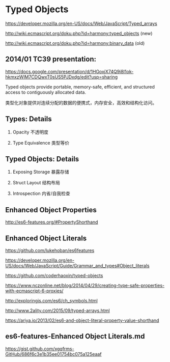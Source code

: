 # Typed Objects  


https://developer.mozilla.org/en-US/docs/Web/JavaScript/Typed_arrays

http://wiki.ecmascript.org/doku.php?id=harmony:typed_objects (new)

http://wiki.ecmascript.org/doku.php?id=harmony:binary_data (old)

## 2014/01 TC39 presentation:

https://docs.google.com/presentation/d/1HGoxjX74Q9i8I1ok-hkmxzWlM7CDQwxT0sUS5PJDxdg/edit?usp=sharing





Typed objects provide portable, memory-safe, efficient, and structured access to contiguously allocated data.

类型化对象提供对连续分配的数据的便携式，内存安全，高效和结构化访问。

## Types: Details  

1. Opacity 不透明度  

2. Type Equivalence 类型等价  




## Typed Objects: Details  

1. Exposing Storage 暴露存储  

2. Struct Layout 结构布局  

3. Introspection 内省/自我检查  







## Enhanced Object Properties  

http://es6-features.org/#PropertyShorthand

## Enhanced Object Literals

https://github.com/lukehoban/es6features


https://developer.mozilla.org/en-US/docs/Web/JavaScript/Guide/Grammar_and_types#Object_literals




https://github.com/coderhaoxin/typed-objects

https://www.nczonline.net/blog/2014/04/29/creating-type-safe-properties-with-ecmascript-6-proxies/


http://exploringjs.com/es6/ch_symbols.html

http://www.2ality.com/2015/09/typed-arrays.html

https://ariya.io/2013/02/es6-and-object-literal-property-value-shorthand



## es6-features-Enhanced Object Literals.md  

https://gist.github.com/xgqfrms-GitHub/686f6c3e1b35ee01754bc075a125eaaf




